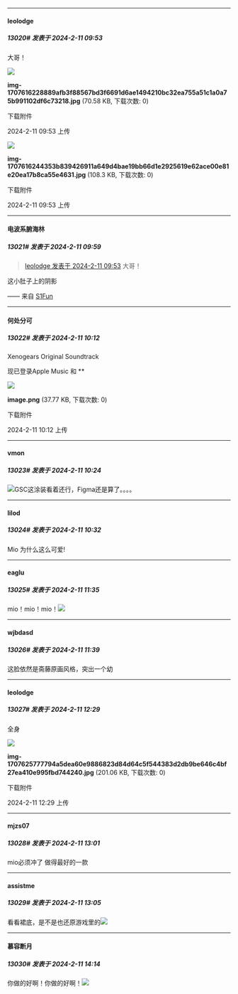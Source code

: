 *****

####  leolodge  
##### 13020#       发表于 2024-2-11 09:53

大哥！

<img src="https://img.saraba1st.com/forum/202402/11/095316udu589hkttujjjda.jpg" referrerpolicy="no-referrer">

<strong>img-1707616228889afb3f88567bd3f6691d6ae1494210bc32ea755a51c1a0a75b991102df6c73218.jpg</strong> (70.58 KB, 下载次数: 0)

下载附件

2024-2-11 09:53 上传

<img src="https://img.saraba1st.com/forum/202402/11/095328gqq8gohhqo18h621.jpg" referrerpolicy="no-referrer">

<strong>img-1707616244353b839426911a649d4bae19bb66d1e2925619e62ace00e81e20ea17b8ca55e4631.jpg</strong> (108.3 KB, 下载次数: 0)

下载附件

2024-2-11 09:53 上传

*****

####  电波系腑海林  
##### 13021#       发表于 2024-2-11 09:59

<blockquote><a href="httphttps://bbs.saraba1st.com/2b/forum.php?mod=redirect&amp;goto=findpost&amp;pid=63938015&amp;ptid=2084818" target="_blank">leolodge 发表于 2024-2-11 09:53</a>
大哥！</blockquote>
这小肚子上的阴影

—— 来自 [S1Fun](https://s1fun.koalcat.com)


*****

####  何处分可  
##### 13022#       发表于 2024-2-11 10:12

Xenogears Original Soundtrack

现已登录Apple Music 和 ** ​​​

<img src="https://img.saraba1st.com/forum/202402/11/101201mv7jng7wsjueqjdn.png" referrerpolicy="no-referrer">

<strong>image.png</strong> (37.77 KB, 下载次数: 0)

下载附件

2024-2-11 10:12 上传

*****

####  vmon  
##### 13023#       发表于 2024-2-11 10:24

<img src="https://static.saraba1st.com/image/smiley/face2017/067.png" referrerpolicy="no-referrer">GSC这涂装看着还行，Figma还是算了。。。。


*****

####  lilod  
##### 13024#       发表于 2024-2-11 10:32

Mio 为什么这么可爱!


*****

####  eaglu  
##### 13025#       发表于 2024-2-11 11:35

mio！mio！mio！<img src="https://static.saraba1st.com/image/smiley/carton2017/384.png" referrerpolicy="no-referrer">

*****

####  wjbdasd  
##### 13026#       发表于 2024-2-11 11:39

这脸依然是斋藤原画风格，突出一个幼


*****

####  leolodge  
##### 13027#       发表于 2024-2-11 12:29

全身

<img src="https://img.saraba1st.com/forum/202402/11/122950mok7h5so4x6xhhw4.jpg" referrerpolicy="no-referrer">

<strong>img-1707625777794a5dea60e9886823d84d64c5f544383d2db9be646c4bf27ea410e995fbd744240.jpg</strong> (201.06 KB, 下载次数: 0)

下载附件

2024-2-11 12:29 上传


*****

####  mjzs07  
##### 13028#       发表于 2024-2-11 13:01

mio必须冲了 做得最好的一款


*****

####  assistme  
##### 13029#       发表于 2024-2-11 13:05

看看裙底，是不是也还原游戏里的<img src="https://static.saraba1st.com/image/smiley/face2017/062.gif" referrerpolicy="no-referrer">


*****

####  慕容断月  
##### 13030#       发表于 2024-2-11 14:14

你做的好啊！你做的好啊！<img src="https://static.saraba1st.com/image/smiley/face2017/066.png" referrerpolicy="no-referrer">

